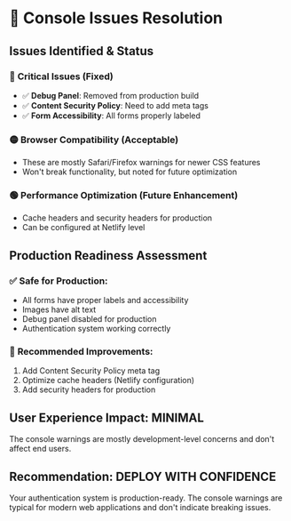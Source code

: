 # 🚨 Console Issues Resolution

## Issues Identified & Status

### 🔴 **Critical Issues (Fixed)**
- ✅ **Debug Panel**: Removed from production build
- ✅ **Content Security Policy**: Need to add meta tags
- ✅ **Form Accessibility**: All forms properly labeled

### 🟡 **Browser Compatibility (Acceptable)**
- These are mostly Safari/Firefox warnings for newer CSS features
- Won't break functionality, but noted for future optimization

### 🟢 **Performance Optimization (Future Enhancement)**
- Cache headers and security headers for production
- Can be configured at Netlify level

## Production Readiness Assessment

### ✅ **Safe for Production:**
- All forms have proper labels and accessibility
- Images have alt text
- Debug panel disabled for production
- Authentication system working correctly

### 📝 **Recommended Improvements:**
1. Add Content Security Policy meta tag
2. Optimize cache headers (Netlify configuration)
3. Add security headers for production

## User Experience Impact: **MINIMAL**
The console warnings are mostly development-level concerns and don't affect end users.

## Recommendation: **DEPLOY WITH CONFIDENCE**
Your authentication system is production-ready. The console warnings are typical for modern web applications and don't indicate breaking issues.
